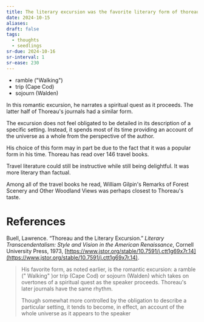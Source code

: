```yaml
---
title: The literary excursion was the favorite literary form of thoreau
date: 2024-10-15
aliases: 
draft: false
tags:
  - thoughts
  - seedlings
sr-due: 2024-10-16
sr-interval: 1
sr-ease: 230
---
```

- ramble ("Walking")
- trip (Cape Cod)
- sojourn (Walden)

In this romantic excursion, he narrates a spiritual quest as it proceeds. The latter half of Thoreau's journals had a similar form.

The excursion does not feel obligated to be detailed in its description of a specific setting. Instead, it spends most of its time providing an account of the universe as a whole from the perspective of the author.

His choice of this form may in part be due to the fact that it was a popular form in his time. Thoreau has read over 146 travel books.

Travel literature could still be instructive while still being delightful. It was more literary than factual.

Among all of the travel books he read, William Gilpin's Remarks of Forest Scenery and Other Woodland Views was perhaps closest to Thoreau's taste.

# References

Buell, Lawrence. “Thoreau and the Literary Excursion.” _Literary Transcendentalism: Style and Vision in the American Renaissance_, Cornell University Press, 1973, [https://www.jstor.org/stable/10.7591/j.ctt1g69x7r.14](https://www.jstor.org/stable/10.7591/j.ctt1g69x7r.14).

>His favorite form, as noted earlier, is the romantic excursion: a ramble (" Walking" )or trip (Cape Cod) or sojourn (Walden) which takes on overtones of a spiritual quest as the speaker proceeds. Thoreau's later journals have the same rhythm.
>
>Though somewhat more controlled by the obligation to describe a particular setting, it tends to become, in effect, an account of the whole universe as it appears to the speaker